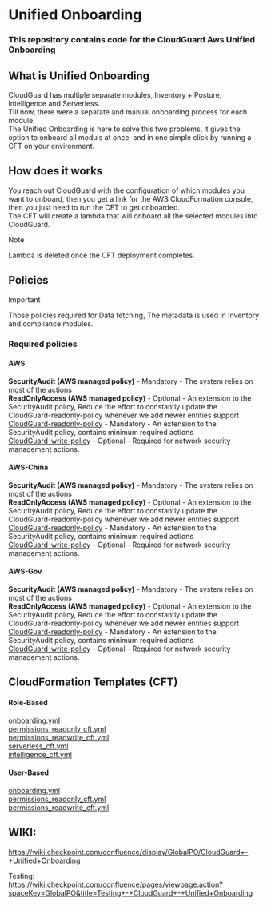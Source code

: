 # Unified Onboarding

### This repository contains code for the CloudGuard Aws Unified Onboarding

## What is Unified Onboarding

CloudGuard has multiple separate modules, Inventory + Posture, Intelligence and Serverless.<br>
Till now, there were a separate and manual onboarding process for each module.<br>
The Unified Onboarding is here to solve this two problems, it gives the option to onboard all moduls at once,
and in one simple click by running a CFT on your environment.

## How does it works

You reach out CloudGuard with the configuration of which modules you want to onboard, then
you get a link for the AWS CloudFormation console, then you just need to run the CFT to get onboarded.<br>
The CFT will create a lambda that will onboard all the selected modules into CloudGuard.

> [!NOTE]
>  Lambda is deleted once the CFT deployment completes.


## Policies
> [!IMPORTANT]
> Those policies required for Data fetching, The metadata is used in Inventory and compliance modules.

### Required policies <br>
#### **AWS** <br>
**SecurityAudit (AWS managed policy)** - Mandatory - The system relies on most of the actions <br>
**ReadOnlyAccess (AWS managed policy)** - Optional - An extension to the SecurityAudit policy, Reduce the effort to constantly update the CloudGuard-readonly-policy whenever we add newer entities support  <br>
[CloudGuard-readonly-policy](https://cloudguard-unified-onboarding-us-east-1.s3.amazonaws.com/unified-onboarding/current/templates/policies/aws/readonly_policy.json) - Mandatory - An extension to the SecurityAudit policy, contains minimum required actions  <br>
[CloudGuard-write-policy](https://cloudguard-unified-onboarding-us-east-1.s3.amazonaws.com/unified-onboarding/current/templates/policies/aws/readwrite_policy.json) - Optional - Required for network security management actions.  <br>

#### **AWS-China** <br>
**SecurityAudit (AWS managed policy)** - Mandatory - The system relies on most of the actions <br>
**ReadOnlyAccess (AWS managed policy)** - Optional - An extension to the SecurityAudit policy, Reduce the effort to constantly update the CloudGuard-readonly-policy whenever we add newer entities support  <br>
[CloudGuard-readonly-policy](https://cloudguard-unified-onboarding-us-east-1.s3.amazonaws.com/unified-onboarding/current/templates/policies/awschina/readonly_policy.json) - Mandatory - An extension to the SecurityAudit policy, contains minimum required actions  <br>
[CloudGuard-write-policy](https://cloudguard-unified-onboarding-us-east-1.s3.amazonaws.com/unified-onboarding/current/templates/policies/awschina/readwrite_policy.json) - Optional - Required for network security management actions.  <br>


#### **AWS-Gov** <br>
**SecurityAudit (AWS managed policy)** - Mandatory - The system relies on most of the actions <br>
**ReadOnlyAccess (AWS managed policy)** - Optional - An extension to the SecurityAudit policy, Reduce the effort to constantly update the CloudGuard-readonly-policy whenever we add newer entities support  <br>
[CloudGuard-readonly-policy](https://cloudguard-unified-onboarding-us-east-1.s3.amazonaws.com/unified-onboarding/current/templates/policies/awsgov/readonly_policy.json) - Mandatory - An extension to the SecurityAudit policy, contains minimum required actions  <br>
[CloudGuard-write-policy](https://cloudguard-unified-onboarding-us-east-1.s3.amazonaws.com/unified-onboarding/current/templates/policies/awsgov/readwrite_policy.json) - Optional - Required for network security management actions.  <br>


## CloudFormation Templates (CFT)
#### **Role-Based** <br>
[onboarding.yml](https://cloudguard-unified-onboarding-us-east-1.s3.amazonaws.com/unified-onboarding/current/templates/role_based/onboarding.yml) <br>
[permissions_readonly_cft.yml](https://cloudguard-unified-onboarding-us-east-1.s3.amazonaws.com/unified-onboarding/current/templates/role_based/permissions_readonly_cft.yml) <br>
[permissions_readwrite_cft.yml](https://cloudguard-unified-onboarding-us-east-1.s3.amazonaws.com/unified-onboarding/current/templates/role_based/permissions_readwrite_cft.yml) <br>
[serverless_cft.yml](https://cloudguard-unified-onboarding-us-east-1.s3.amazonaws.com/unified-onboarding/current/templates/role_based/serverless_cft.yml) <br>
[intelligence_cft.yml](https://cloudguard-unified-onboarding-us-east-1.s3.amazonaws.com/unified-onboarding/current/templates/role_based/intelligence_cft.yml) <br>

#### **User-Based** <br>
[onboarding.yml](https://cloudguard-unified-onboarding-us-east-1.s3.amazonaws.com/unified-onboarding/current/templates/user_based/onboarding.yml) <br>
[permissions_readonly_cft.yml](https://cloudguard-unified-onboarding-us-east-1.s3.amazonaws.com/unified-onboarding/current/templates/user_based/permissions_readonly_cft.yml) <br>
[permissions_readwrite_cft.yml](https://cloudguard-unified-onboarding-us-east-1.s3.amazonaws.com/unified-onboarding/current/templates/user_based/permissions_readwrite_cft.yml) <br>


## WIKI:
https://wiki.checkpoint.com/confluence/display/GlobalPO/CloudGuard+-+Unified+Onboarding

Testing: <br>
https://wiki.checkpoint.com/confluence/pages/viewpage.action?spaceKey=GlobalPO&title=Testing+-+CloudGuard+-+Unified+Onboarding
